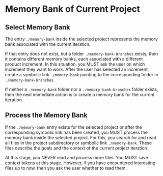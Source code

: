 # Memory Bank of Current Project

## Select Memory Bank

The entry `./memory-bank` inside the selected project represents the memory bank associated with the current iteration.

If that entry does not exist, but a folder `./memory-bank-branches` exists, then it contains different memory banks, each associated with a different product increment. In this situation, you MUST ask the user on which increment they want to work. After the user has selected an increment, create a symbolic link `./memory-bank` pointing to the corresponding folder in `./memory-bank-branches`.

If neither a `./memory-bank` folder nor a `./memory-bank-branches` folder exists, then the next immediate action is to create a memory bank for the current iteration.

## Process the Memory Bank

If the `./memory-bank` entry exists for the selected project or after the corresponding symbolic link has been created, you MUST process the memory bank inside the selected project. For this, you search for and read all files in the project subdirectory or symbolic link `./memory-bank`. These files describe the goals and the context of the current project iteration.

At this stage, you NEVER read and process more files. You MUST save context tokens at this stage. However, if you have encountered interesting files up to now, then you ask the user whether to read them.

